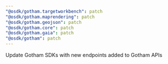 ```yaml
---
"@osdk/gotham.targetworkbench": patch
"@osdk/gotham.maprendering": patch
"@osdk/gotham.geojson": patch
"@osdk/gotham.core": patch
"@osdk/gotham.gaia": patch
"@osdk/gotham": patch
---
```


Update Gotham SDKs with new endpoints added to Gotham APIs
